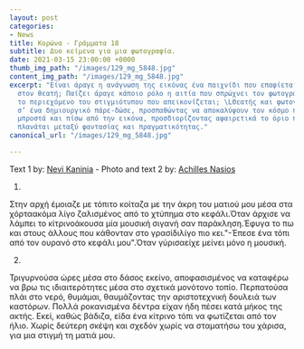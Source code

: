 ```yaml
---
layout: post
categories:
- News
title: Κορώνα - Γράμματα 18
subtitle: Δυο κείμενα για μια φωτογραφία.
date: 2021-03-15 23:00:00 +0000
thumb_img_path: "/images/129_mg_5848.jpg"
content_img_path: "/images/129_mg_5848.jpg"
excerpt: "Είναι άραγε η ανάγνωση της εικόνας ένα παιχνίδι που επαφίεται αποκλειστικά
  στον θεατή; Παίζει άραγε κάποιο ρόλο η αιτία που σπρώχνει τον φωτογράφο να επιλέξει
  το περιεχόμενο του στιγμιότυπου που απεικονίζεται; \LΘεατής και φωτογράφος συνευρίσκονται
  σ’ ένα δημιουργικό πάρε-δώσε, προσπαθώντας να αποκαλύψουν τον κόσμο που υπάρχει
  μπροστά και πίσω από την εικόνα, προσδιορίζοντας αφαιρετικά το όριο που μπορεί να
  πλανάται μεταξύ φαντασίας και πραγματικότητας."
canonical_url: "/images/129_mg_5848.jpg"

---
```

Text 1 by: <a href="https://www.facebook.com/nevi.kaninia" target="blank">Nevi Kaninia</a> - Photo and text 2 by: <a href="https://anikon.org/" target="blank">Achilles Nasios</a>

1.

Στην αρχή έμοιαζε με τόπιτο κοίταζα με την άκρη του ματιού μου μέσα στα χόρταακόμα λίγο ζαλισμένος από το χτύπημα στο κεφάλι.Όταν άρχισε να λάμπει το κίτρινοάκουσα μία μουσική σιγανή σαν παράκληση.Έφυγα το πω και στους άλλους που κάθονταν στο γρασίδιλίγο πιο κει."-Έπεσε ένα τόπι από τον ουρανό στο κεφάλι μου".Όταν γύρισαείχε μείνει μόνο η μουσική.

2.

Τριγυρνούσα ώρες μέσα στο δάσος εκείνο, αποφασισμένος να καταφέρω να βρω τις ιδιαιτερότητες μέσα στο σχετικά μονότονο τοπίο. Περπατούσα πλάι στο νερό, θυμάμαι, θαυμάζοντας την αριστοτεχνική δουλειά των καστόρων. Πολλά ροκανισμένα δέντρα είχαν ήδη πέσει κατά μήκος της ακτής. Εκεί, καθώς βάδιζα, είδα ένα κίτρινο τόπι να φωτίζεται από τον ήλιο. Χωρίς δεύτερη σκέψη και σχεδόν χωρίς να σταματήσω του χάρισα, για μια στιγμή τη ματιά μου.